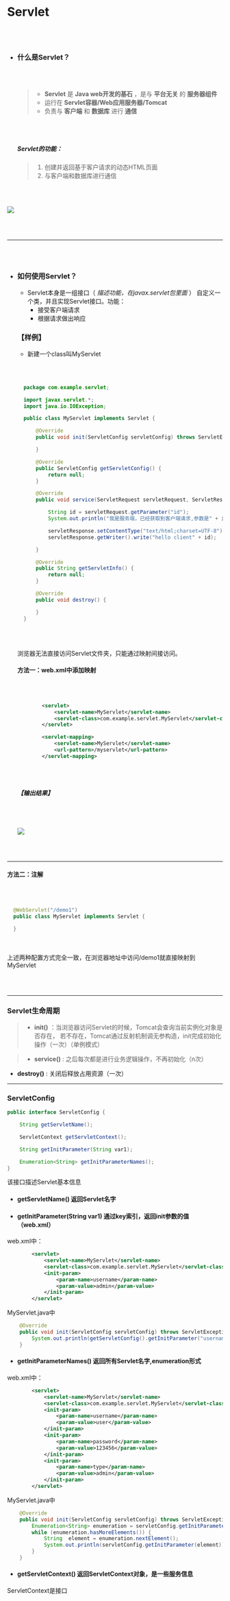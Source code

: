 # Servlet

<br></br>

+ ### 什么是Servlet？
  
  <br></br>
  
  >+ __Servlet__ 是 __Java web开发的基石__ ，是与 __平台无关__ 的 __服务器组件__
  >+ 运行在 __Servlet容器/Web应用服务器/Tomcat__
  >+ 负责与 __客户端__ 和 __数据库__ 进行 __通信__

  <br></br>

  ##### Servlet的功能：
    >1. 创建并返回基于客户请求的动态HTML页面
    >2. 与客户端和数据库进行通信

    <br></br>

![](./../images/web/web02.png)

  <br></br>

---
  <br></br>

+ ### 如何使用Servlet？
  + Servlet本身是一组接口（ *描述功能，在javax.servlet包里面* ）
    自定义一个类，并且实现Servlet接口。功能：
    + 接受客户端请求
    + 根据请求做出响应
  
  ### 【样例】
  
  + 新建一个class叫MyServlet
  
  <br></br>

  ```java
    package com.example.servlet;

    import javax.servlet.*;
    import java.io.IOException;

    public class MyServlet implements Servlet {

        @Override
        public void init(ServletConfig servletConfig) throws ServletException {

        }

        @Override
        public ServletConfig getServletConfig() {
            return null;
        }

        @Override
        public void service(ServletRequest servletRequest, ServletResponse servletResponse) throws ServletException, IOException {

            String id = servletRequest.getParameter("id");
            System.out.println("我是服务端，已经获取到客户端请求,参数是" + id);

            servletResponse.setContentType("text/html;charset=UTF-8");
            servletResponse.getWriter().write("hello client" + id);

        }

        @Override
        public String getServletInfo() {
            return null;
        }

        @Override
        public void destroy() {

        }
    }

  ```
  <br></br>

    浏览器无法直接访问Servlet文件夹，只能通过映射间接访问。

    #### 方法一：web.xml中添加映射

    <br></br>

    ```xml
            <servlet>
                <servlet-name>MyServlet</servlet-name>
                <servlet-class>com.example.servlet.MyServlet</servlet-class>
            </servlet>

            <servlet-mapping>
                <servlet-name>MyServlet</servlet-name>
                <url-pattern>/myservlet</url-pattern>
            </servlet-mapping>
    ```

    <br></br>

    ##### 【输出结果】

    <br></br>

    ![](./../images/web/web04.png)

    <br></br>

---

  #### 方法二：注解

<br></br>

  ```java
    @WebServlet("/demo1")
    public class MyServlet implements Servlet {

    }
  ```
<br></br>
上述两种配置方式完全一致，在浏览器地址中访问/demo1就直接映射到MyServlet

<br></br>

---

### Servlet生命周期

>+ __init()__ ：当浏览器访问Servlet的时候，Tomcat会查询当前实例化对象是否存在，
    若不存在，Tomcat通过反射机制调无参构造，init完成初始化操作（一次）（单例模式）

>+ __service()__ : 之后每次都是进行业务逻辑操作，不再初始化（n次）

>
+ __destroy()__ : 关闭后释放占用资源（一次）
---

### ServletConfig

```java
public interface ServletConfig {

    String getServletName();

    ServletContext getServletContext();

    String getInitParameter(String var1);

    Enumeration<String> getInitParameterNames();
}

```

该接口描述Servlet基本信息

+ #### getServletName() 返回Servlet名字

+ #### getInitParameter(String var1) 通过key索引，返回init参数的值（web.xml）

web.xml中：

```xml
        <servlet>
            <servlet-name>MyServlet</servlet-name>
            <servlet-class>com.example.servlet.MyServlet</servlet-class>
            <init-param>
                <param-name>username</param-name>
                <param-value>admin</param-value>
            </init-param>
        </servlet>
```
MyServlet.java中

```java
    @Override
    public void init(ServletConfig servletConfig) throws ServletException {
        System.out.println(getServletConfig().getInitParameter("username"));
    }
```

+ #### getInitParameterNames() 返回所有Servlet名字,enumeration形式
web.xml中：
```xml
        <servlet>
            <servlet-name>MyServlet</servlet-name>
            <servlet-class>com.example.servlet.MyServlet</servlet-class>
            <init-param>
                <param-name>username</param-name>
                <param-value>user</param-value>
            </init-param>
            <init-param>
                <param-name>password</param-name>
                <param-value>123456</param-value>
            </init-param>
            <init-param>
                <param-name>type</param-name>
                <param-value>admin</param-value>
            </init-param>
        </servlet>
```
MyServlet.java中
```java
    @Override
    public void init(ServletConfig servletConfig) throws ServletException {
        Enumeration<String> enumeration = servletConfig.getInitParameterNames();
        while (enumeration.hasMoreElements()) {
            String  element = enumeration.nextElement();
            System.out.println(servletConfig.getInitParameter(element));
        }
    }
```

+ #### getServletContext() 返回ServletContext对象，是一些服务信息
ServletContext是接口




